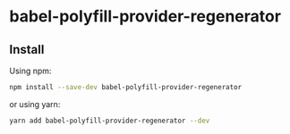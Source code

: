 # babel-polyfill-provider-regenerator

## Install

Using npm:

```sh
npm install --save-dev babel-polyfill-provider-regenerator
```

or using yarn:

```sh
yarn add babel-polyfill-provider-regenerator --dev
```
